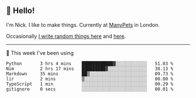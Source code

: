 ## 👋 Hello! 

I'm Nick. I like to make things. Currently at [ManyPets](https://manypets.com) in London.

Occasionally [I write random things here](https://nicksnell.com) and [here](https://twitter.com/nicksnell).

-------

🚀 This week I've been using

<!--START_SECTION:waka-->

```text
Python       3 hrs 4 mins    ████████████▓░░░░░░░░░░░░   51.03 %
Nim          2 hrs 17 mins   █████████▓░░░░░░░░░░░░░░░   38.13 %
Markdown     35 mins         ██▒░░░░░░░░░░░░░░░░░░░░░░   09.73 %
lir          2 mins          ▒░░░░░░░░░░░░░░░░░░░░░░░░   00.80 %
TypeScript   1 min           ░░░░░░░░░░░░░░░░░░░░░░░░░   00.29 %
gitignore    0 secs          ░░░░░░░░░░░░░░░░░░░░░░░░░   00.01 %
```

<!--END_SECTION:waka-->
